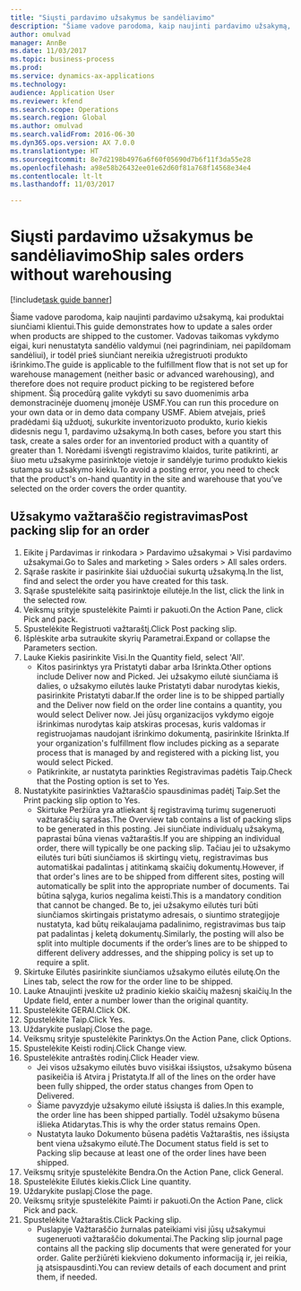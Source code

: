 ```yaml
--- 
title: "Siųsti pardavimo užsakymus be sandėliavimo"
description: "Šiame vadove parodoma, kaip naujinti pardavimo užsakymą, kai produktai siunčiami klientui."
author: omulvad
manager: AnnBe
ms.date: 11/03/2017
ms.topic: business-process
ms.prod: 
ms.service: dynamics-ax-applications
ms.technology: 
audience: Application User
ms.reviewer: kfend
ms.search.scope: Operations
ms.search.region: Global
ms.author: omulvad
ms.search.validFrom: 2016-06-30
ms.dyn365.ops.version: AX 7.0.0
ms.translationtype: HT
ms.sourcegitcommit: 8e7d2198b4976a6f60f05690d7b6f11f3da55e28
ms.openlocfilehash: a98e58b26432ee01e62d60f81a768f14568e34e4
ms.contentlocale: lt-lt
ms.lasthandoff: 11/03/2017

---
```

# <a name="ship-sales-orders-without-warehousing"></a><span data-ttu-id="a8850-103">Siųsti pardavimo užsakymus be sandėliavimo</span><span class="sxs-lookup"><span data-stu-id="a8850-103">Ship sales orders without warehousing</span></span>

[!include[task guide banner](../../includes/task-guide-banner.md)]

<span data-ttu-id="a8850-104">Šiame vadove parodoma, kaip naujinti pardavimo užsakymą, kai produktai siunčiami klientui.</span><span class="sxs-lookup"><span data-stu-id="a8850-104">This guide demonstrates how to update a sales order when products are shipped to the customer.</span></span> <span data-ttu-id="a8850-105">Vadovas taikomas vykdymo eigai, kuri nenustatyta sandėlio valdymui (nei pagrindiniam, nei papildomam sandėliui), ir todėl prieš siunčiant nereikia užregistruoti produkto išrinkimo.</span><span class="sxs-lookup"><span data-stu-id="a8850-105">The guide is applicable to the fulfillment flow that is not set up for warehouse management (neither basic or advanced warehousing), and therefore does not require product picking to be registered before shipment.</span></span> <span data-ttu-id="a8850-106">Šią procedūrą galite vykdyti su savo duomenimis arba demonstracinėje duomenų įmonėje USMF.</span><span class="sxs-lookup"><span data-stu-id="a8850-106">You can run this procedure on your own data or in demo data company USMF.</span></span> <span data-ttu-id="a8850-107">Abiem atvejais, prieš pradėdami šią užduotį, sukurkite inventorizuoto produkto, kurio kiekis didesnis negu 1, pardavimo užsakymą.</span><span class="sxs-lookup"><span data-stu-id="a8850-107">In both cases, before you start this task, create a sales order for an inventoried product with a quantity of greater than 1.</span></span> <span data-ttu-id="a8850-108">Norėdami išvengti registravimo klaidos, turite patikrinti, ar šiuo metu užsakyme pasirinktoje vietoje ir sandėlyje turimo produkto kiekis sutampa su užsakymo kiekiu.</span><span class="sxs-lookup"><span data-stu-id="a8850-108">To avoid a posting error, you need to check that the product's on-hand quantity in the site and warehouse that you’ve selected on the order covers the order quantity.</span></span>


## <a name="post-packing-slip-for-an-order"></a><span data-ttu-id="a8850-109">Užsakymo važtaraščio registravimas</span><span class="sxs-lookup"><span data-stu-id="a8850-109">Post packing slip for an order</span></span>
1. <span data-ttu-id="a8850-110">Eikite į Pardavimas ir rinkodara > Pardavimo užsakymai > Visi pardavimo užsakymai.</span><span class="sxs-lookup"><span data-stu-id="a8850-110">Go to Sales and marketing > Sales orders > All sales orders.</span></span>
2. <span data-ttu-id="a8850-111">Sąraše raskite ir pasirinkite šiai užduočiai sukurtą užsakymą.</span><span class="sxs-lookup"><span data-stu-id="a8850-111">In the list, find and select the order you have created for this task.</span></span>
3. <span data-ttu-id="a8850-112">Sąraše spustelėkite saitą pasirinktoje eilutėje.</span><span class="sxs-lookup"><span data-stu-id="a8850-112">In the list, click the link in the selected row.</span></span>
4. <span data-ttu-id="a8850-113">Veiksmų srityje spustelėkite Paimti ir pakuoti.</span><span class="sxs-lookup"><span data-stu-id="a8850-113">On the Action Pane, click Pick and pack.</span></span>
5. <span data-ttu-id="a8850-114">Spustelėkite Registruoti važtaraštį.</span><span class="sxs-lookup"><span data-stu-id="a8850-114">Click Post packing slip.</span></span>
6. <span data-ttu-id="a8850-115">Išplėskite arba sutraukite skyrių Parametrai.</span><span class="sxs-lookup"><span data-stu-id="a8850-115">Expand or collapse the Parameters section.</span></span>
7. <span data-ttu-id="a8850-116">Lauke Kiekis pasirinkite Visi.</span><span class="sxs-lookup"><span data-stu-id="a8850-116">In the Quantity field, select 'All'.</span></span>
    * <span data-ttu-id="a8850-117">Kitos pasirinktys yra Pristatyti dabar arba Išrinkta.</span><span class="sxs-lookup"><span data-stu-id="a8850-117">Other options include Deliver now and Picked.</span></span> <span data-ttu-id="a8850-118">Jei užsakymo eilutė siunčiama iš dalies, o užsakymo eilutės lauke Pristatyti dabar nurodytas kiekis, pasirinkite Pristatyti dabar.</span><span class="sxs-lookup"><span data-stu-id="a8850-118">If the order line is to be shipped partially and the Deliver now field on the order line contains a quantity, you would select Deliver now.</span></span> <span data-ttu-id="a8850-119">Jei jūsų organizacijos vykdymo eigoje išrinkimas nurodytas kaip atskiras procesas, kuris valdomas ir registruojamas naudojant išrinkimo dokumentą, pasirinkite Išrinkta.</span><span class="sxs-lookup"><span data-stu-id="a8850-119">If your organization's fulfillment flow includes picking as a separate process that is managed by and registered with a picking list, you would select Picked.</span></span>  
    * <span data-ttu-id="a8850-120">Patikrinkite, ar nustatyta parinkties Registravimas padėtis Taip.</span><span class="sxs-lookup"><span data-stu-id="a8850-120">Check that the Posting option is set to Yes.</span></span>  
8. <span data-ttu-id="a8850-121">Nustatykite pasirinkties Važtaraščio spausdinimas padėtį Taip.</span><span class="sxs-lookup"><span data-stu-id="a8850-121">Set the Print packing slip option to Yes.</span></span>
    * <span data-ttu-id="a8850-122">Skirtuke Peržiūra yra atliekant šį registravimą turimų sugeneruoti važtaraščių sąrašas.</span><span class="sxs-lookup"><span data-stu-id="a8850-122">The Overview tab contains a list of packing slips to be generated in this posting.</span></span> <span data-ttu-id="a8850-123">Jei siunčiate individualų užsakymą, paprastai būna vienas važtaraštis.</span><span class="sxs-lookup"><span data-stu-id="a8850-123">If you are shipping an individual order, there will typically be one packing slip.</span></span> <span data-ttu-id="a8850-124">Tačiau jei to užsakymo eilutės turi būti siunčiamos iš skirtingų vietų, registravimas bus automatiškai padalintas į atitinkamą skaičių dokumentų.</span><span class="sxs-lookup"><span data-stu-id="a8850-124">However, if that order's lines are to be shipped from different sites, posting will automatically be split into the appropriate number of documents.</span></span> <span data-ttu-id="a8850-125">Tai būtina sąlyga, kurios negalima keisti.</span><span class="sxs-lookup"><span data-stu-id="a8850-125">This is a mandatory condition that cannot be changed.</span></span> <span data-ttu-id="a8850-126">Be to, jei užsakymo eilutės turi būti siunčiamos skirtingais pristatymo adresais, o siuntimo strategijoje nustatyta, kad būtų reikalaujama padalinimo, registravimas bus taip pat padalintas į keletą dokumentų.</span><span class="sxs-lookup"><span data-stu-id="a8850-126">Similarly, the posting will also be split into multiple documents if the order’s lines are to be shipped to different delivery addresses, and the shipping policy is set up to require a split.</span></span>  
9. <span data-ttu-id="a8850-127">Skirtuke Eilutės pasirinkite siunčiamos užsakymo eilutės eilutę.</span><span class="sxs-lookup"><span data-stu-id="a8850-127">On the Lines tab, select the row for the order line to be shipped.</span></span>
10. <span data-ttu-id="a8850-128">Lauke Atnaujinti įveskite už pradinio kiekio skaičių mažesnį skaičių.</span><span class="sxs-lookup"><span data-stu-id="a8850-128">In the Update field, enter a number lower than the original quantity.</span></span>
11. <span data-ttu-id="a8850-129">Spustelėkite GERAI.</span><span class="sxs-lookup"><span data-stu-id="a8850-129">Click OK.</span></span>
12. <span data-ttu-id="a8850-130">Spustelėkite Taip.</span><span class="sxs-lookup"><span data-stu-id="a8850-130">Click Yes.</span></span>
13. <span data-ttu-id="a8850-131">Uždarykite puslapį.</span><span class="sxs-lookup"><span data-stu-id="a8850-131">Close the page.</span></span>
14. <span data-ttu-id="a8850-132">Veiksmų srityje spustelėkite Parinktys.</span><span class="sxs-lookup"><span data-stu-id="a8850-132">On the Action Pane, click Options.</span></span>
15. <span data-ttu-id="a8850-133">Spustelėkite Keisti rodinį.</span><span class="sxs-lookup"><span data-stu-id="a8850-133">Click Change view.</span></span>
16. <span data-ttu-id="a8850-134">Spustelėkite antraštės rodinį.</span><span class="sxs-lookup"><span data-stu-id="a8850-134">Click Header view.</span></span>
    * <span data-ttu-id="a8850-135">Jei visos užsakymo eilutės buvo visiškai išsiųstos, užsakymo būsena pasikeičia iš Atvira į Pristatyta.</span><span class="sxs-lookup"><span data-stu-id="a8850-135">If all of the lines on the order have been fully shipped, the order status changes from Open to Delivered.</span></span>  
    * <span data-ttu-id="a8850-136">Šiame pavyzdyje užsakymo eilutė išsiųsta iš dalies.</span><span class="sxs-lookup"><span data-stu-id="a8850-136">In this example, the order line has been shipped partially.</span></span> <span data-ttu-id="a8850-137">Todėl užsakymo būsena išlieka Atidarytas.</span><span class="sxs-lookup"><span data-stu-id="a8850-137">This is why the order status remains Open.</span></span>     
    * <span data-ttu-id="a8850-138">Nustatyta lauko Dokumento būsena padėtis Važtaraštis, nes išsiųsta bent viena užsakymo eilutė.</span><span class="sxs-lookup"><span data-stu-id="a8850-138">The Document status field is set to Packing slip because at least one of the order lines have been shipped.</span></span>  
17. <span data-ttu-id="a8850-139">Veiksmų srityje spustelėkite Bendra.</span><span class="sxs-lookup"><span data-stu-id="a8850-139">On the Action Pane, click General.</span></span>
18. <span data-ttu-id="a8850-140">Spustelėkite Eilutės kiekis.</span><span class="sxs-lookup"><span data-stu-id="a8850-140">Click Line quantity.</span></span>
19. <span data-ttu-id="a8850-141">Uždarykite puslapį.</span><span class="sxs-lookup"><span data-stu-id="a8850-141">Close the page.</span></span>
20. <span data-ttu-id="a8850-142">Veiksmų srityje spustelėkite Paimti ir pakuoti.</span><span class="sxs-lookup"><span data-stu-id="a8850-142">On the Action Pane, click Pick and pack.</span></span>
21. <span data-ttu-id="a8850-143">Spustelėkite Važtaraštis.</span><span class="sxs-lookup"><span data-stu-id="a8850-143">Click Packing slip.</span></span>
    * <span data-ttu-id="a8850-144">Puslapyje Važtaraščio žurnalas pateikiami visi jūsų užsakymui sugeneruoti važtaraščio dokumentai.</span><span class="sxs-lookup"><span data-stu-id="a8850-144">The Packing slip journal page contains all the packing slip documents that were generated for your order.</span></span> <span data-ttu-id="a8850-145">Galite peržiūrėti kiekvieno dokumento informaciją ir, jei reikia, ją atsispausdinti.</span><span class="sxs-lookup"><span data-stu-id="a8850-145">You can review details of each document and print them, if needed.</span></span>  


